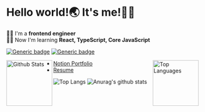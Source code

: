 # Hello world!🌏 It's me!🙋‍♂

👨‍💻 I'm a **frontend engineer**<br>
👨‍🏫 Now I'm learning **React, TypeScript, Core JavaScript**

[![Generic badge](https://img.shields.io/badge/-white?style=for-the-badge&logo=About.me&labelColor=white)](https://velog.io/@hayyim0626) [![Generic badge](https://img.shields.io/badge/-white?style=for-the-badge&logo=gmail&labelColor=white)](mailto:h19960626@gmail.com?Subject=Hello%20world!) 
  
<div>
  <img height="120" align="left" alt="Github Stats" src="https://github-readme-stats.vercel.app/api?username=hayyim0626&hide_title=true&hide=contribs&show_icons=true&count_private=true&include_all_commits=true&theme=algolia">
  <img height="120" align="right" alt="Top Languages" src="https://github-readme-stats.vercel.app/api/top-langs/?username=hayyim0626&hide_title=true&hide=html,css&layout=compact&theme=algolia">
</div>



- [Notion Portfolio](https://www.notion.so/b7ca3180716d48cd9f0169a9dc323c69)
- [Resume](https://github.com/hayyim0626/hayyim0626/files/5833509/RESUME.pdf)

![Top Langs](https://github-readme-stats.vercel.app/api/top-langs/?username=Enjoywater&layout=compact&theme=buefy&hide_border=true)  ![Anurag's github stats](https://github-readme-stats.vercel.app/api?username=Enjoywater&theme=buefy&show_icons=true&hide_title=true&hide=issues&hide_border=true) 



